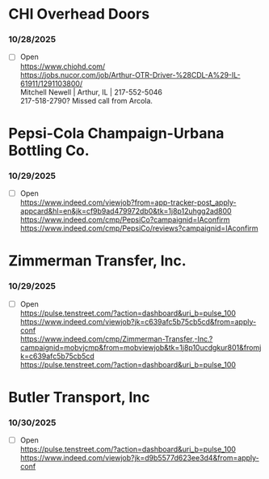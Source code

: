 # CHI Overhead Doors
### 10/28/2025
- [ ] Open  
https://www.chiohd.com/  
https://jobs.nucor.com/job/Arthur-OTR-Driver-%28CDL-A%29-IL-61911/1291103800/  
Mitchell Newell | Arthur, IL | 217-552-5046  
217-518-2790? Missed call from Arcola.  

# Pepsi-Cola Champaign-Urbana Bottling Co.
### 10/29/2025
- [ ] Open  
https://www.indeed.com/viewjob?from=app-tracker-post_apply-appcard&hl=en&jk=cf9b9ad479972db0&tk=1j8p12uhgg2ad800  
https://www.indeed.com/cmp/PepsiCo?campaignid=IAconfirm  
https://www.indeed.com/cmp/PepsiCo/reviews?campaignid=IAconfirm  


# Zimmerman Transfer, Inc.
### 10/29/2025
- [ ] Open  
https://pulse.tenstreet.com/?action=dashboard&uri_b=pulse_100  
https://www.indeed.com/viewjob?jk=c639afc5b75cb5cd&from=apply-conf  
https://www.indeed.com/cmp/Zimmerman-Transfer,-Inc.?campaignid=mobvjcmp&from=mobviewjob&tk=1j8p10ucdgkur801&fromjk=c639afc5b75cb5cd  
https://pulse.tenstreet.com/?action=dashboard&uri_b=pulse_100  

# Butler Transport, Inc
### 10/30/2025
- [ ] Open  
https://pulse.tenstreet.com/?action=dashboard&uri_b=pulse_100  
https://www.indeed.com/viewjob?jk=d9b5577d623ee3d4&from=apply-conf  
